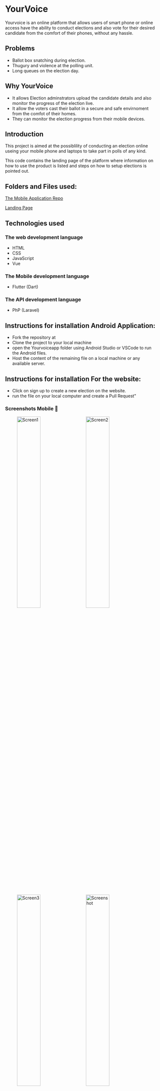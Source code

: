 # YourVoice

Yourvoice is an online platform that allows users of smart phone or online access have the ability to conduct elections and also vote for their desired candidate from the comfort of their phones, without any hassle.

## Problems
- Ballot box snatching during election.
- Thugury and violence at the polling unit.
- Long queues on the election day.

## Why YourVoice

- It allows Election adminstrators upload the candidate details and also monitor the progress of the election live.
- It allow the voters cast their ballot in a secure and safe envirnoment from the comfot of their homes.
- They can monitor the election progress from their mobile devices.



## Introduction
This project is aimed at the possiblility of conducting an election online useing your mobile phone and laptops to take part in polls of any kind.

This code contains the landing page of the platform where information on how to use the product is listed and steps on how to setup elections is pointed out.


## Folders and Files used:

[The Mobile Application Repo](https://github.com/Alphadude/teamfun/tree/main/yourvoiceapp)<br>

[Landing Page](https://yourvoiceng.netlify.app)

## Technologies used

### The web development language
- HTML
- CSS
- JavaScript
- Vue

### The Mobile development language
- Flutter (Dart)

### The API development language
- PhP (Laravel)


## Instructions for installation Android Application:

- Fork the repository at 
- Clone the project to your local machine
- open the Yourvoiceapp folder using Android Studio or VSCode to run the Android files.
- Host the content of the remaining file on a local machine or any available server.

## Instructions for installation For the website:
- Click on sign up to create a new election on the website.
- run the file on your local computer and create a Pull Request"


### Screenshots Mobile 📸
<ul>
  <img src="https://github.com/Alphadude/teamfun/blob/main/images/splash.jpeg" width="40%" alt="Screen1" hspace="15">
  <img src="https://github.com/Alphadude/teamfun/blob/main/images/dashboard.jpeg" width="40%" alt="Screen2" hspace="15">
  <img src="https://github.com/Alphadude/teamfun/blob/main/images/votepage.jpeg" width="40%" alt="Screen3" hspace="15">
  <img src="https://github.com/Alphadude/teamfun/blob/main/images/vote1.jpeg" alt="Screenshot" width="40%" hspace="15"/>
  <img src="https://github.com/Alphadude/teamfun/blob/main/images/result.jpeg" width="40%" alt="Screen4" hspace="15">
  <img src="https://github.com/Alphadude/teamfun/blob/main/images/result1.jpeg" width="40%" alt="Screen5" hspace="15">
  
</ul>

## Screenshots for the Admin website

<img src="https://github.com/Alphadude/teamfun/blob/main/assets/adminsignup.png" width="80%" alt="Screen2" hspace="15">

<img src="https://github.com/Alphadude/teamfun/blob/main/assets/adminlogin.png" width="80%" alt="Screen2" hspace="15">

<img src="https://github.com/Alphadude/teamfun/blob/main/assets/admindashboard.png" width="80%" alt="Screen2" hspace="15">

<img src="https://github.com/Alphadude/teamfun/blob/main/assets/adminnewelection.png" width="80%" alt="Screen2" hspace="15">

## Screenshots for the website

<img src="https://github.com/Alphadude/teamfun/blob/main/images/landingpage.png" width="80%" alt="Screen2"  hspace="15">
<img src="https://github.com/Alphadude/teamfun/blob/main/resources/homemiddle.png" width="80%" alt="Screen2" hspace="15">


### Found a bug? 🐛
If you found a bug, you can report it by creating an issue [here](https://github.com/ksinnovationhub/teamfun/issues). Endeavour to follow the guidelines for reporting a bug.

### Want a new feature? 🆕
If you want to request for a new feature, you can create an issue [here](https://github.com/ksinnovationhub/teamfun/issues). Endeavour to follow the guidelines for requesting a new feature.

### Want to contribute to this project? 🤓
If you want to contribute to this project, kindly go through the [contribution guideline](https://github.com/Alphadude/teamfun/blob/main/CONTRIBUTING.md) for a step-by-step instruction on how to contribute to this project.

### Project Maintainer 👷‍♂️
* [Ayaosi Godfrey](https://github.com/alphadude)






